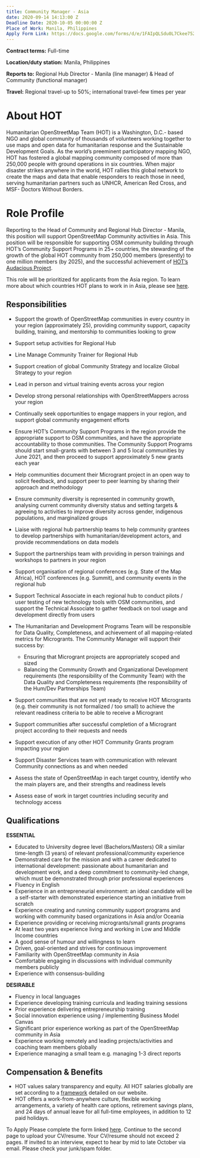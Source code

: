 ```yaml
---
title: Community Manager - Asia
date: 2020-09-14 14:13:00 Z
Deadline Date: 2020-10-05 00:00:00 Z
Place of Work: Manila, Philippines
Apply Form Link: https://docs.google.com/forms/d/e/1FAIpQLSdu0L7Ckee7521SycUDWVNUD9asSG4UDA376ZR2Vm0eW9nkzw/viewform?usp=sf_link
---
```


**Contract terms:** Full-time

**Location/duty station:** Manila, Philippines

**Reports to:** Regional Hub Director - Manila (line manager) & Head of Community (functional manager)

**Travel:** Regional travel-up to 50%; international travel-few times per year

# About HOT
Humanitarian OpenStreetMap Team (HOT) is a Washington, D.C.- based NGO and global community of thousands of volunteers working together to use maps and open data for humanitarian response and the Sustainable Development Goals. As the world’s preeminent participatory mapping NGO, HOT has fostered a global mapping community composed of more than 250,000 people with ground operations in six countries. When major disaster strikes anywhere in the world, HOT rallies this global network to create the maps and data that enable responders to reach those in need, serving humanitarian partners such as UNHCR, American Red Cross, and MSF- Doctors Without Borders.


# Role Profile
Reporting to the Head of Community and Regional Hub Director - Manila, this position will support OpenStreetMap Community activities in Asia. This position will be responsible for supporting OSM community building through HOT’s Community Support Programs in 25+ countries, the stewarding of the growth of the global HOT community from 250,000 members (presently) to one million members (by 2025), and the successful achievement of [HOT’s Audacious Project](https://www.hotosm.org/projects/audacious/).

This role will be prioritized for applicants from the Asia region. To learn more about which countries HOT plans to work in in Asia, please see [here](https://www.hotosm.org/updates/four-regions-five-years-94-countries-one-billion-people/).

## Responsibilities 
* Support the growth of OpenStreetMap communities in every country in your region (approximately 25), providing community support, capacity building, training, and mentorship to communities looking to grow
* Support setup activities for Regional Hub
* Line Manage Community Trainer for Regional Hub
* Support creation of global Community Strategy and localize Global Strategy to your region
* Lead in person and virtual training events across your region
* Develop strong personal relationships with OpenStreetMappers across your region
* Continually seek opportunities to engage mappers in your region, and support global community engagement efforts
* Ensure HOT’s Community Support Programs in the region provide the appropriate support to OSM communities, and have the appropriate accountability to those communities. The Community Support Programs should start small-grants with between 3 and 5 local communities by June 2021, and then proceed to support approximately 5 new grants each year
* Help communities document their Microgrant project in an open way to solicit feedback, and support peer to peer learning by sharing their approach and methodology
* Ensure community diversity is represented in community growth, analysing current community diversity status and setting targets & agreeing to activities to improve diversity across gender, indigenous populations, and marginalized groups
* Liaise with regional hub partnership teams to help community grantees to develop partnerships with humanitarian/development actors, and provide recommendations on data models
* Support the partnerships team with providing in person trainings and workshops to partners in your region
* Support organisation of regional conferences (e.g. State of the Map Africa), HOT conferences (e.g. Summit), and community events in the regional hub
* Support Technical Associate in each regional hub to conduct pilots / user testing of new technology tools with OSM communities, and support the Technical Associate to gather feedback on tool usage and development directly from users
* The Humanitarian and Development Programs Team will be responsible for Data Quality, Completeness, and achievement of all mapping-related metrics for Microgrants. The Community Manager will support their success by:

    * Ensuring that Microgrant projects are appropriately scoped and sized
    * Balancing the Community Growth and Organizational Development requirements (the responsibility of the Community Team) with the Data Quality and Completeness requirements (the responsibility of the Hum/Dev Partnerships Team)
* Support communities that are not yet ready to receive HOT Microgrants (e.g. their community is not formalized / too small) to achieve the relevant readiness criteria to be able to receive a Microgrant
* Support communities after successful completion of a Microgrant project according to their requests and needs
* Support execution of any other HOT Community Grants program impacting your region
* Support Disaster Services team with communication with relevant Community connections as and when needed
* Assess the state of OpenStreetMap in each target country, identify who the main players are, and their strengths and readiness levels
* Assess ease of work in target countries including security and technology access

## Qualifications
**ESSENTIAL**
* Educated to University degree level (Bachelors/Masters) OR a similar time-length (3 years) of relevant professional/community experience
* Demonstrated care for the mission and with a career dedicated to international development: passionate about humanitarian and development work, and a deep commitment to community-led change, which must be demonstrated through prior professional experiences
* Fluency in English
* Experience in an entrepreneurial environment: an ideal candidate will be a self-starter with demonstrated experience starting an initiative from scratch
* Experience creating and running community support programs and working with community based organizations in Asia and/or Oceania
* Experience providing or receiving microgrants/small grants programs
* At least two years experience living and working in Low and Middle Income countries
* A good sense of humour and willingness to learn
* Driven, goal-oriented and strives for continuous improvement 
* Familiarity with OpenStreetMap community in Asia
* Comfortable engaging in discussions with individual community members publicly
* Experience with consensus-building

**DESIRABLE**
* Fluency in local languages
* Experience developing training curricula and leading training sessions
* Prior experience delivering entrepreneurship training
* Social innovation experience using / implementing Business Model Canvas
* Significant prior experience working as part of the OpenStreetMap community in Asia
* Experience working remotely and leading projects/activities and coaching team members globally
* Experience managing a small team e.g. managing 1-3 direct reports

## Compensation & Benefits
* HOT values salary transparency and equity. All HOT salaries globally are set according to a [framework](https://www.hotosm.org/salaries) detailed on our website.
* HOT offers a work-from-anywhere culture, flexible working arrangements, a variety of health care options, retirement savings plans, and 24 days of annual leave for all full-time employees, in addition to 12 paid holidays. 

To Apply
Please complete the form linked [here](https://docs.google.com/forms/d/e/1FAIpQLSdu0L7Ckee7521SycUDWVNUD9asSG4UDA376ZR2Vm0eW9nkzw/viewform?usp=sf_link). Continue to the second page to upload your CV/resume. Your CV/resume should not exceed 2 pages. If invited to an interview, expect to hear by mid to late October  via email. Please check your junk/spam folder.
